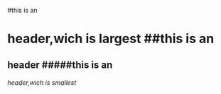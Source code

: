 #this is an <h1> header,wich is largest 
  ##this is an <h2> header
  #####this is an <h6> header,wich is smallest

